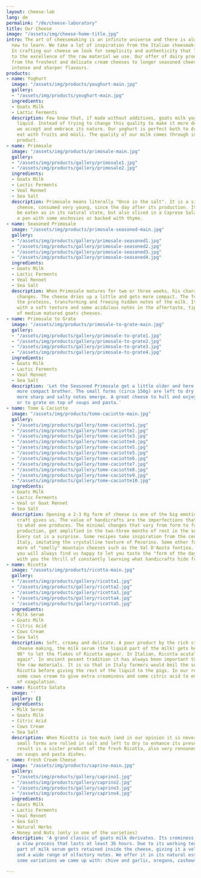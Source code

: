 ```yaml
---
layout: cheese-lab
lang: de
permalink: "/de/cheese-laboratory"
title: Our Cheese
image: "/assets/img/cheese-home-title.jpg"
intro: The art of cheesemaking is an infinite universe and there is always something
  new to learn. We take a lot of inspiration from the Italian cheesmaking tradition.
  In crafting our cheese we look for semplicity and authenticity that leave space
  to the excellence of the raw material we use. Our offer of dairy products varies
  from the freshest and delicate cream cheeses to longer seasoned cheeses with more
  intense and sharper flavours.
products:
- name: Yoghurt
  image: "/assets/img/products/youghurt-main.jpg"
  gallery:
  - "/assets/img/products/youghurt-main.jpg"
  ingredients:
  - Goats Milk
  - Lactic Ferments
  description: Few know that, if made without additives, goats milk yoghurt is very
    liquid. Instead of trying to change this quality to make it more dense with additives,
    we accept and embrace its nature. Our yoghurt is perfect both to drink and to
    eat with fruits and müsli. The quality of our milk comes through in this candid
    product.
- name: Primosale
  image: "/assets/img/products/primosale-main.jpg"
  gallery:
  - "/assets/img/products/gallery/primosale1.jpg"
  - "/assets/img/products/gallery/primosale2.jpg"
  ingredients:
  - Goats Milk
  - Lactic Ferments
  - Veal Rennet
  - Sea Salt
  description: Primosale means literally "Once in the salt". It is a silky and fresh
    cheese, consumed very young, since the day after its production. It is ready to
    be eaten as in its natural state, but also sliced in a Caprese Salad, melted in
    a pan with some anchovies or backed with thyme.
- name: Seasoned Primosale
  image: "/assets/img/products/primosale-seasoned-main.jpg"
  gallery:
  - "/assets/img/products/gallery/primosale-seasoned1.jpg"
  - "/assets/img/products/gallery/primosale-seasoned2.jpg"
  - "/assets/img/products/gallery/primosale-seasoned3.jpg"
  - "/assets/img/products/gallery/primosale-seasoned4.jpg"
  ingredients:
  - Goats Milk
  - Lactic Ferments
  - Veal Rennet
  - Sea Salt
  description: When Primosale matures for two or three weeks, his character completely
    changes. The cheese dries up a little and gets more compact. The ferments work
    the proteins, transforming and freeing hidden notes of the milk. It presents itself
    with a soft texture and some acidulous notes in the aftertaste, tipical flavours
    of medium matured goats cheeses.
- name: Primosale to Grate
  image: "/assets/img/products/primosale-to-grate-main.jpg"
  gallery:
  - "/assets/img/products/gallery/primosale-to-grate1.jpg"
  - "/assets/img/products/gallery/primosale-to-grate2.jpg"
  - "/assets/img/products/gallery/primosale-to-grate3.jpg"
  - "/assets/img/products/gallery/primosale-to-grate4.jpg"
  ingredients:
  - Goats Milk
  - Lactic Ferments
  - Veal Rennet
  - Sea Salt
  description: 'Let the Seasoned Primosale get a little older and here it is: his
    more compact brother. The small forms (circa 150g) are left to dry up to let the
    more sharp and salty notes emerge. A great cheese to hull and enjoy on its own
    or to grate on top of soups and pasta.'
- name: Tome & Caciotte
  image: "/assets/img/products/tome-caciotte-main.jpg"
  gallery:
  - "/assets/img/products/gallery/tome-caciotte1.jpg"
  - "/assets/img/products/gallery/tome-caciotte2.jpg"
  - "/assets/img/products/gallery/tome-caciotte3.jpg"
  - "/assets/img/products/gallery/tome-caciotte4.jpg"
  - "/assets/img/products/gallery/tome-caciotte5.jpg"
  - "/assets/img/products/gallery/tome-caciotte5.jpg"
  - "/assets/img/products/gallery/tome-caciotte6.jpg"
  - "/assets/img/products/gallery/tome-caciotte7.jpg"
  - "/assets/img/products/gallery/tome-caciotte8.jpg"
  - "/assets/img/products/gallery/tome-caciotte9.jpg"
  - "/assets/img/products/gallery/tome-caciotte10.jpg"
  ingredients:
  - Goats Milk
  - Lactic Ferments
  - Veal or Goat Rennet
  - Sea Salt
  description: Opening a 2-3 Kg form of cheese is one of the big emotions that this
    craft gives us. The value of handicrafts are the imperfections that give character
    to what one produces. The minimal changes that vary from form to form in our homemade
    production, get amplified in the two-three months of rest in the seasoning room.
    Every cut is a surprise. Some recipes take inspiration from the central-south
    Italy, imitating the crystalline texture of Pecorino. Some other forms remind
    more of "smelly" mountain cheeses such as the Val D'Aosta fontina. At our counter,
    you will always find us happy to let you taste the "form of the day", to share
    with you the thrill of constantly learning what handicrafts hide from us.
- name: Ricotta
  image: "/assets/img/products/ricotta-main.jpg"
  gallery:
  - "/assets/img/products/gallery/ricotta1.jpg"
  - "/assets/img/products/gallery/ricotta2.jpg"
  - "/assets/img/products/gallery/ricotta3.jpg"
  - "/assets/img/products/gallery/ricotta4.jpg"
  - "/assets/img/products/gallery/ricotta5.jpg"
  ingredients:
  - Milk Serum
  - Goats Milk
  - Citric Acid
  - Cows Cream
  - Sea Salt
  description: Soft, creamy and delicate. A poor product by the rich story. After
    cheese making, the milk serum (the liquid part of the milk) gets heated up to
    90° to let the flakes of Ricotta appear. In Italian, Ricotta acutally means "cooked
    again". In ancient pesant tradition it has always been important to use 100% of
    the raw materials. It is so that in Italy farmers would boil the serum and extract
    Ricotta before giving the rest of the liquid to the pigs. In our recipe we add
    some cows cream to give extra creaminess and some citric acid to enhance the process
    of coagulation.
- name: Ricotta Salata
  image: ''
  gallery: []
  ingredients:
  - Milk Serum
  - Goats Milk
  - Citric Acid
  - Cows Cream
  - Sea Salt
  description: When Ricotta is too much (and in our opinion it is never enough) the
    small forms are rolled in salt and left to dry to enhance its preservation. The
    result is a sister product of the fresh Ricotta, also very renouned to be used
    on soups and pasta dishes.
- name: Fresh Cream Cheese
  image: "/assets/img/products/caprino-main.jpg"
  gallery:
  - "/assets/img/products/gallery/caprino1.jpg"
  - "/assets/img/products/gallery/caprino2.jpg"
  - "/assets/img/products/gallery/caprino3.jpg"
  - "/assets/img/products/gallery/caprino4.jpg"
  ingredients:
  - Goats Milk
  - Lactic Ferments
  - Veal Rennet
  - Sea Salt
  - Natural Herbs
  - Honey and Nuts (only in one of the varieties)
  description: 'A grand classic of goats milk derivates. Its creminess comes from
    a slow process that lasts at least 36 hours. Due to its working technique a small
    part of milk serum gets retained inside the cheese, giving it a velvety texture
    and a wide range of olfactory notes. We offer it in its natural essence or in
    some variations we came up with: chive and garlic, oregano, cashews and honey.'

---
```

